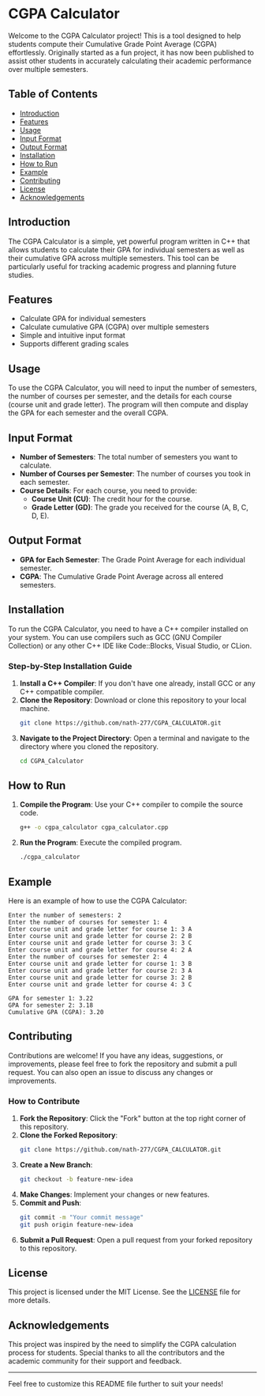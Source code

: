 # CGPA Calculator

Welcome to the CGPA Calculator project! This is a tool designed to help students compute their Cumulative Grade Point Average (CGPA) effortlessly. Originally started as a fun project, it has now been published to assist other students in accurately calculating their academic performance over multiple semesters.

## Table of Contents
- [Introduction](#introduction)
- [Features](#features)
- [Usage](#usage)
- [Input Format](#input-format)
- [Output Format](#output-format)
- [Installation](#installation)
- [How to Run](#how-to-run)
- [Example](#example)
- [Contributing](#contributing)
- [License](#license)
- [Acknowledgements](#acknowledgements)

## Introduction
The CGPA Calculator is a simple, yet powerful program written in C++ that allows students to calculate their GPA for individual semesters as well as their cumulative GPA across multiple semesters. This tool can be particularly useful for tracking academic progress and planning future studies.

## Features
- Calculate GPA for individual semesters
- Calculate cumulative GPA (CGPA) over multiple semesters
- Simple and intuitive input format
- Supports different grading scales

## Usage
To use the CGPA Calculator, you will need to input the number of semesters, the number of courses per semester, and the details for each course (course unit and grade letter). The program will then compute and display the GPA for each semester and the overall CGPA.

## Input Format
- **Number of Semesters**: The total number of semesters you want to calculate.
- **Number of Courses per Semester**: The number of courses you took in each semester.
- **Course Details**: For each course, you need to provide:
  - **Course Unit (CU)**: The credit hour for the course.
  - **Grade Letter (GD)**: The grade you received for the course (A, B, C, D, E).

## Output Format
- **GPA for Each Semester**: The Grade Point Average for each individual semester.
- **CGPA**: The Cumulative Grade Point Average across all entered semesters.

## Installation
To run the CGPA Calculator, you need to have a C++ compiler installed on your system. You can use compilers such as GCC (GNU Compiler Collection) or any other C++ IDE like Code::Blocks, Visual Studio, or CLion.

### Step-by-Step Installation Guide
1. **Install a C++ Compiler**: If you don't have one already, install GCC or any C++ compatible compiler.
2. **Clone the Repository**: Download or clone this repository to your local machine.
    ```sh
    git clone https://github.com/nath-277/CGPA_CALCULATOR.git
    ```
3. **Navigate to the Project Directory**: Open a terminal and navigate to the directory where you cloned the repository.
    ```sh
    cd CGPA_Calculator
    ```

## How to Run
1. **Compile the Program**: Use your C++ compiler to compile the source code.
    ```sh
    g++ -o cgpa_calculator cgpa_calculator.cpp
    ```
2. **Run the Program**: Execute the compiled program.
    ```sh
    ./cgpa_calculator
    ```

## Example
Here is an example of how to use the CGPA Calculator:

```
Enter the number of semesters: 2
Enter the number of courses for semester 1: 4
Enter course unit and grade letter for course 1: 3 A
Enter course unit and grade letter for course 2: 2 B
Enter course unit and grade letter for course 3: 3 C
Enter course unit and grade letter for course 4: 2 A
Enter the number of courses for semester 2: 4
Enter course unit and grade letter for course 1: 3 B
Enter course unit and grade letter for course 2: 3 A
Enter course unit and grade letter for course 3: 2 B
Enter course unit and grade letter for course 4: 3 C

GPA for semester 1: 3.22
GPA for semester 2: 3.18
Cumulative GPA (CGPA): 3.20
```

## Contributing
Contributions are welcome! If you have any ideas, suggestions, or improvements, please feel free to fork the repository and submit a pull request. You can also open an issue to discuss any changes or improvements.

### How to Contribute
1. **Fork the Repository**: Click the "Fork" button at the top right corner of this repository.
2. **Clone the Forked Repository**: 
    ```sh
    git clone https://github.com/nath-277/CGPA_CALCULATOR.git
    ```
3. **Create a New Branch**: 
    ```sh
    git checkout -b feature-new-idea
    ```
4. **Make Changes**: Implement your changes or new features.
5. **Commit and Push**: 
    ```sh
    git commit -m "Your commit message"
    git push origin feature-new-idea
    ```
6. **Submit a Pull Request**: Open a pull request from your forked repository to this repository.

## License
This project is licensed under the MIT License. See the [LICENSE](LICENSE) file for more details.

## Acknowledgements
This project was inspired by the need to simplify the CGPA calculation process for students. Special thanks to all the contributors and the academic community for their support and feedback.

---

Feel free to customize this README file further to suit your needs!
